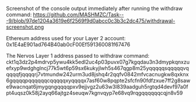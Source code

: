 Screenshot of the console output immediately after running the withdraw command: https://github.com/MASHMZC/Task---9/blob/97de1204a3619e6f2569f9d0abcc0c3b3c2dc475/withdrawal-screenshot.png


Ethereum address used for your Layer 2 account: 0x1E4aE901ad764B40ab0cF00Ef591360081f67476


The Nervos Layer 1 address passed to withdraw command: ckt1q3dz2p4mdrvp5ywu4kk5edl2uc4p03puvx07g7kgqdau3n3dmypkqnxzuefxyp9wdghglncj77k5wt6p59sx6kukyjlwh5s467qgp8m25yqqqqqsqqqqqvqqqqqfjqqqqrj7vtmundw242urm3ud8jshq4r2qqfv0842mfvcacnugkw8qxknx6gqqqqpqqqqqqcqqqqqxyqqqqx7asf60w8pqpte2sfcfn90fdfzxue7ff2g8sawe9wacnqat6jmygqngqqqqpxv9ejjvgz2u63w3l839aadguh5rgtqd4devf97a0fpt4uqsz0k58j2ayq66ajtgz4seuqw7kgnvqyp7e68vq9rqgqqqqqqcqjn8v59
